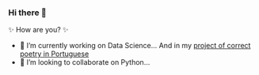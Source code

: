 ### Hi there 👋

✨ How are you? ✨

- 🔭 I’m currently working on Data Science... And in my [project of correct poetry in Portuguese](https://poemassemerros.wordpress.com/)
- 👯 I’m looking to collaborate on Python...
